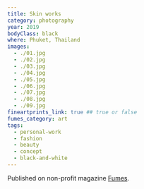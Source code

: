 ```yaml
---
title: Skin works
category: photography
year: 2019
bodyClass: black
where: Phuket, Thailand
images:
  - ./01.jpg
  - ./02.jpg
  - ./03.jpg
  - ./04.jpg
  - ./05.jpg
  - ./06.jpg
  - ./07.jpg
  - ./08.jpg
  - ./09.jpg
fineartprints_link: true ## true or false
fumes_category: art
tags:
  - personal-work
  - fashion
  - beauty
  - concept
  - black-and-white
---
```


Published on non-profit magazine [Fumes](https://fumes.junglestar.org/art/skin-works/).
